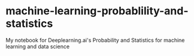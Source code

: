 # machine-learning-probablility-and-statistics
My notebook for Deeplearning.ai's Probability and Statistics for machine learning and data science
